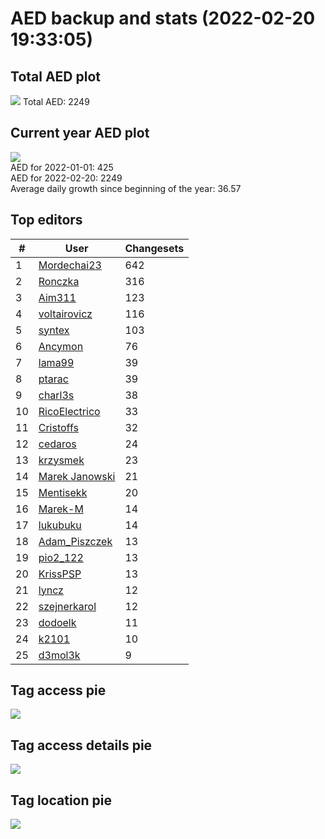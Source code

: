 # AED backup and stats (2022-02-20 19:33:05)


## Total AED plot
![](report_data/total_aed.png)
Total AED: 2249

## Current year AED plot
![](report_data/current_year_aed.png)\
AED for 2022-01-01: 425\
AED for 2022-02-20: 2249\
Average daily growth since beginning of the year: 36.57

## Top editors
| # | User | Changesets |
| ------------- | ------------- | ------------- |
| 1 | [Mordechai23](<https://www.openstreetmap.org/user/Mordechai23>) | 642 |
| 2 | [Ronczka](<https://www.openstreetmap.org/user/Ronczka>) | 316 |
| 3 | [Aim311](<https://www.openstreetmap.org/user/Aim311>) | 123 |
| 4 | [voltairovicz](<https://www.openstreetmap.org/user/voltairovicz>) | 116 |
| 5 | [syntex](<https://www.openstreetmap.org/user/syntex>) | 103 |
| 6 | [Ancymon](<https://www.openstreetmap.org/user/Ancymon>) | 76 |
| 7 | [lama99](<https://www.openstreetmap.org/user/lama99>) | 39 |
| 8 | [ptarac](<https://www.openstreetmap.org/user/ptarac>) | 39 |
| 9 | [charl3s](<https://www.openstreetmap.org/user/charl3s>) | 38 |
| 10 | [RicoElectrico](<https://www.openstreetmap.org/user/RicoElectrico>) | 33 |
| 11 | [Cristoffs](<https://www.openstreetmap.org/user/Cristoffs>) | 32 |
| 12 | [cedaros](<https://www.openstreetmap.org/user/cedaros>) | 24 |
| 13 | [krzysmek](<https://www.openstreetmap.org/user/krzysmek>) | 23 |
| 14 | [Marek Janowski](<https://www.openstreetmap.org/user/Marek Janowski>) | 21 |
| 15 | [Mentisekk](<https://www.openstreetmap.org/user/Mentisekk>) | 20 |
| 16 | [Marek-M](<https://www.openstreetmap.org/user/Marek-M>) | 14 |
| 17 | [lukubuku](<https://www.openstreetmap.org/user/lukubuku>) | 14 |
| 18 | [Adam_Piszczek](<https://www.openstreetmap.org/user/Adam_Piszczek>) | 13 |
| 19 | [pio2_122](<https://www.openstreetmap.org/user/pio2_122>) | 13 |
| 20 | [KrissPSP](<https://www.openstreetmap.org/user/KrissPSP>) | 13 |
| 21 | [lyncz](<https://www.openstreetmap.org/user/lyncz>) | 12 |
| 22 | [szejnerkarol](<https://www.openstreetmap.org/user/szejnerkarol>) | 12 |
| 23 | [dodoelk](<https://www.openstreetmap.org/user/dodoelk>) | 11 |
| 24 | [k2101](<https://www.openstreetmap.org/user/k2101>) | 10 |
| 25 | [d3mol3k](<https://www.openstreetmap.org/user/d3mol3k>) | 9 |

## Tag access pie
![](report_data/tag_access.png)

## Tag access details pie
![](report_data/tag_access_details.png)

## Tag location pie
![](report_data/tag_location.png)
